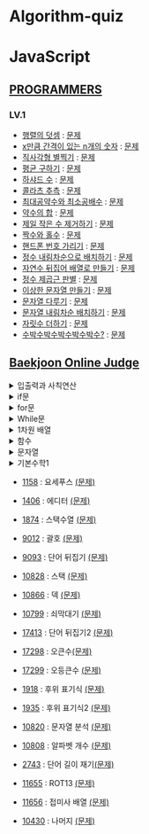# Algorithm-quiz

# JavaScript

<!-- 2021 연습한거 수정, 깃허브 정리, 깃으로 관리하기, 그 동안 풀었던 문제 업로드. -->
<!-- ## Algorithm-quiz -->
<!-- // This repository is for uploading algorithm quiz I solved. -->

## [PROGRAMMERS](https://programmers.co.kr/learn/challenges?tab=algorithm_practice_kit, "Programmers Link")

### LV.1

- [행렬의 덧셈](https://github.com/Jae-hong-lee/Algorithm/blob/main/JS/Programers/martixsum.js "problem solving") : [문제](https://programmers.co.kr/learn/courses/30/lessons/12950, "Programmers Link")
- [x만큼 간격이 있는 n개의 숫자](https://github.com/Jae-hong-lee/Algorithm/blob/main/JS/Programers/3.js "problem solving") : [문제](https://programmers.co.kr/learn/courses/30/lessons/12954, "Programmers Link")
- [직사각형 별찍기](https://github.com/Jae-hong-lee/Algorithm/blob/main/JS/Programers/star.js "problem solving") : [문제](https://programmers.co.kr/learn/courses/30/lessons/12969, "Programmers Link")
- [평균 구하기](https://github.com/Jae-hong-lee/Algorithm/blob/main/JS/Programers/Average.js "problem solving") : [문제](https://programmers.co.kr/learn/courses/30/lessons/12944?language=javascript, "Programmers Link")
- [하샤드 수](https://github.com/Jae-hong-lee/Algorithm/blob/main/JS/Programers/harshad_num.js "problem solving") : [문제](https://programmers.co.kr/learn/courses/30/lessons/12947?language=javascript, "Programmers Link")
- [콜라츠 추측](https://github.com/Jae-hong-lee/Algorithm/blob/main/JS/Programers/colatz.js "problem solving") : [문제](https://programmers.co.kr/learn/courses/30/lessons/12943?language=javascript, "Programmers Link")
- [최대공약수와 최소공배수](https://github.com/Jae-hong-lee/Algorithm/blob/main/JS/Programers/gcd.js "problem solving") : [문제](https://programmers.co.kr/learn/courses/30/lessons/12940?language=javascript, "Programmers Link")
- [약수의 합](https://github.com/Jae-hong-lee/Algorithm/blob/main/JS/Programers/divisor_sum.js "problem solving") : [문제](https://programmers.co.kr/learn/courses/30/lessons/12928?language=javascript, "Programmers Link")
- [제일 작은 수 제거하기](https://github.com/Jae-hong-lee/Algorithm/blob/main/JS/Programers/min_num_del.js "problem solving") : [문제](https://programmers.co.kr/learn/courses/30/lessons/12935?language=javascript, "Programmers Link")
- [짝수와 홀수](https://github.com/Jae-hong-lee/Algorithm/blob/main/JS/Programers/Odd_Even.js "problem solving") : [문제](https://programmers.co.kr/learn/courses/30/lessons/12937?language=javascript, "Programmers Link")
- [핸드폰 번호 가리기](https://github.com/Jae-hong-lee/Algorithm/blob/main/JS/Programers/phonenum.js "problem solving") : [문제](https://programmers.co.kr/learn/courses/30/lessons/12948, "Programmers Link")
- [정수 내림차순으로 배치하기](https://github.com/Jae-hong-lee/Algorithm/blob/main/JS/Programers/reverse_sort.js "problem solving") : [문제](https://programmers.co.kr/learn/courses/30/lessons/12933?language=javascript, "Programmers Link")
- [자연수 뒤집어 배열로 만들기](https://github.com/Jae-hong-lee/Algorithm/blob/main/JS/Programers/reversenum.js "problem solving") : [문제](https://programmers.co.kr/learn/courses/30/lessons/12932?language=javascript, "Programmers Link")
- [정수 제곱근 판별](https://github.com/Jae-hong-lee/Algorithm/blob/main/JS/Programers/root.js "problem solving") : [문제](https://programmers.co.kr/learn/courses/30/lessons/12934?language=javascript, "Programmers Link")
- [이상한 문자열 만들기](https://github.com/Jae-hong-lee/Algorithm/blob/main/JS/Programers/Strange_str.js "problem solving") : [문제](https://programmers.co.kr/learn/courses/30/lessons/12930?language=javascript, "Programmers Link")
- [문자열 다루기](https://github.com/Jae-hong-lee/Algorithm/blob/main/JS/Programers/strcon.js "problem solving") : [문제](https://programmers.co.kr/learn/courses/30/lessons/12918?language=javascript, "Programmers Link")
- [문자열 내림차순 배치하기](https://github.com/Jae-hong-lee/Algorithm/blob/main/JS/Programers/strsort.js "problem solving") : [문제](https://programmers.co.kr/learn/courses/30/lessons/12917?language=javascript, "Programmers Link")
- [자릿수 더하기](https://github.com/Jae-hong-lee/Algorithm/blob/main/JS/Programers/sum.js "problem solving") : [문제](https://programmers.co.kr/learn/courses/30/lessons/12931?language=javascript, "Programmers Link")
- [수박수박수박수박수박수?](https://github.com/Jae-hong-lee/Algorithm/blob/main/JS/Programers/watermalon.js "problem solving") : [문제](https://programmers.co.kr/learn/courses/30/lessons/12922?language=javascript, "Programmers Link")

## [Baekjoon Online Judge](https://www.acmicpc.net)

<details>
<summary>입출력과 사칙연산</summary>
 <a href="https://github.com/Jae-hong-lee/Javascript_Algorithm/blob/main/JS/Backjun/inputs/2557.js">[2557]</a> : <a href = "https://www.acmicpc.net/problem/2557">Hello World! </a> <br>
<a href="https://github.com/Jae-hong-lee/Algorithm/blob/main/JS/Backjun/inputs/1000.js">[1000]</a> : <a href = "https://www.acmicpc.net/problem/1000">A+B </a>
 <br>
<a href="https://github.com/Jae-hong-lee/Javascript_Algorithm/blob/main/JS/Backjun/inputs/1001.js">[1001]</a> : <a href = "https://www.acmicpc.net/problem/1001"> A-B </a> <br>
<a href="https://github.com/Jae-hong-lee/Javascript_Algorithm/blob/main/JS/Backjun/inputs/1008.js">[1008]</a> : <a href = "https://www.acmicpc.net/problem/1008">A/B </a> <br>
<a href="https://github.com/Jae-hong-lee/Javascript_Algorithm/blob/main/JS/Backjun/inputs/10171.js">[10171]</a> : <a href = "https://www.acmicpc.net/problem/10171">고양이 </a> <br>
 <a href="https://github.com/Jae-hong-lee/Javascript_Algorithm/blob/main/JS/Backjun/inputs/10172.js">[10172]</a> : <a href = "https://www.acmicpc.net/problem/10172">개 </a> <br>
 <a href="https://github.com/Jae-hong-lee/Javascript_Algorithm/blob/main/JS/Backjun/inputs/10430.js">[10430]</a> : <a href = "https://www.acmicpc.net/problem/10430">나머지</a> <br>
 <a href="https://github.com/Jae-hong-lee/Javascript_Algorithm/blob/main/JS/Backjun/inputs/10718.js">[10718]</a> : <a href = "https://www.acmicpc.net/problem/10718">We love kriii </a> <br>
 <a href="https://github.com/Jae-hong-lee/Javascript_Algorithm/blob/main/JS/Backjun/inputs/10869.js">[10869]</a> : <a href = "https://www.acmicpc.net/problem/10869">사칙연산</a> <br>
 <a href="https://github.com/Jae-hong-lee/Javascript_Algorithm/blob/main/JS/Backjun/inputs/10926.js">[10926]</a> : <a href = "https://www.acmicpc.net/problem/10926">??! </a> <br>
 <a href="https://github.com/Jae-hong-lee/Javascript_Algorithm/blob/main/JS/Backjun/inputs/10998.js">[10998]</a> : <a href = "https://www.acmicpc.net/problem/10998">A*B </a> <br>
 <a href="https://github.com/Jae-hong-lee/Javascript_Algorithm/blob/main/JS/Backjun/inputs/18108.js">[18108]</a> : <a href = "https://www.acmicpc.net/problem/18108">1998년생인 내가 태국에서는 2541년생?! </a> <br>
 <a href="https://www.acmicpc.net/problem/2588">[2588]</a> : <a href = "https://www.acmicpc.net/problem/2588">곱셈 </a>

</details>

<details>
<summary>if문</summary>
 <a href="https://github.com/Jae-hong-lee/Algorithm/blob/main/JS/Backjun/if/2884.js">[2884]</a> : <a href = "https://www.acmicpc.net/problem/2884">알람시계 </a> <br>
 <a href="https://github.com/Jae-hong-lee/Algorithm/blob/main/JS/Backjun/if/2480.js">[2480]</a> : <a href = "https://www.acmicpc.net/problem/2480">주사위 세개</a> <br>
 <a href="https://github.com/Jae-hong-lee/Javascript_study/blob/main/JS/Backjun/if/1330.js">[1330]</a> : <a href = "https://www.acmicpc.net/problem/1330">두 수 비교하기 </a> <br>
 <a href="https://github.com/Jae-hong-lee/Javascript_study/blob/main/JS/Backjun/if/14681.js">[14681]</a> : <a href = "https://www.acmicpc.net/problem/14681">사분면 고르기 </a> <br>
 <a href="https://github.com/Jae-hong-lee/Javascript_study/blob/main/JS/Backjun/if/2525.js">[2525]</a> : <a href = "https://www.acmicpc.net/problem/2525">오븐시계 </a> <br>
 <a href="https://github.com/Jae-hong-lee/Javascript_study/blob/main/JS/Backjun/if/2753.js">[2753]</a> : <a href = "https://www.acmicpc.net/problem/2753">윤년 </a> <br>
 <a href="https://github.com/Jae-hong-lee/Javascript_study/blob/main/JS/Backjun/if/9498.js">[9498]</a> : <a href = "https://www.acmicpc.net/problem/9498">시험성적 </a> <br>
</details>

<details>
 <summary>for문</summary>
  <a href="https://github.com/Jae-hong-lee/Javascript_Algorithm/blob/main/JS/Backjun/for/8393.js">[8393]</a> : <a href = "https://www.acmicpc.net/problem/8393">합</a> <br>
  <a href="https://github.com/Jae-hong-lee/Javascript_Algorithm/blob/main/JS/Backjun/for/2741.js">[2741]</a> : <a href = "https://www.acmicpc.net/problem/2741">N 찍기 </a><br>
  <a href="https://github.com/Jae-hong-lee/Javascript_Algorithm/blob/main/JS/Backjun/for/2742.js">[2742]</a> : <a href = "https://www.acmicpc.net/problem/2742">기찍 N</a><br>
  <a href="https://github.com/Jae-hong-lee/Javascript_Algorithm/blob/main/JS/Backjun/for/2739.js">[2739]</a> : <a href = "https://www.acmicpc.net/problem/2739">구구단</a><br>
  <a href="https://github.com/Jae-hong-lee/Javascript_Algorithm/blob/main/JS/Backjun/for/2438.js">[2438]</a> : <a href = "https://www.acmicpc.net/problem/2438">별 찍기 - 1</a><br>
  <a href="https://github.com/Jae-hong-lee/Javascript_Algorithm/blob/main/JS/Backjun/for/2439.js">[2439]</a> : <a href = "https://www.acmicpc.net/problem/2439">별 찍기 - 2</a><br>
  <a href="https://github.com/Jae-hong-lee/Javascript_Algorithm/blob/main/JS/Backjun/for/10950.js">[10950]</a> : <a href = "https://www.acmicpc.net/problem/10950">A + B - 3</a><br>
</details>
 
<details>
<summary>While문</summary>
<a href="https://github.com/Jae-hong-lee/Javascript_Algorithm/blob/main/JS/Backjun/while/10951.js">[10951]</a> : <a href = "https://www.acmicpc.net/problem/10951">A+B - 4</a><br>
 <a href="https://github.com/Jae-hong-lee/Javascript_Algorithm/blob/main/JS/Backjun/while/10952.js">[10952]</a> : <a href = "https://www.acmicpc.net/problem/10952">A+B - 5</a><br>
<a href="https://github.com/Jae-hong-lee/Javascript_Algorithm/blob/main/JS/Backjun/while/1110.js">[1110]</a> : <a href = "https://www.acmicpc.net/problem/1110">더하기 사이클</a>
</details>

<details>
<summary>1차원 배열</summary>
<a href="https://github.com/Jae-hong-lee/Javascript_study/blob/main/JS/Backjun/array-one/10818.js">[10818]</a> : <a href = "https://www.acmicpc.net/problem/10818">최소, 최대 </a> <br>
 <a href="https://github.com/Jae-hong-lee/Javascript_study/blob/main/JS/Backjun/array-one/1546.js">[1546]</a> : <a href = "https://www.acmicpc.net/problem/1546">평균 </a> <br>
 <a href="https://github.com/Jae-hong-lee/Javascript_study/blob/main/JS/Backjun/array-one/2562.js">[2562]</a> : <a href = "https://www.acmicpc.net/problem/2562">최댓값 </a> <br>
 <a href="https://github.com/Jae-hong-lee/Javascript_study/blob/main/JS/Backjun/array-one/2577.js">[2577]</a> : <a href = "https://www.acmicpc.net/problem/2577">숫자의 개수 </a> <br>
 <a href="https://github.com/Jae-hong-lee/Javascript_study/blob/main/JS/Backjun/array-one/3052.js">[3052]</a> : <a href = "https://www.acmicpc.net/problem/3052">나머지 </a> <br>
 <a href="https://github.com/Jae-hong-lee/Javascript_study/blob/main/JS/Backjun/array-one/8958.js">[8958]</a> : <a href = "https://www.acmicpc.net/problem/8958">OX퀴즈 </a> <br>
<a href="https://github.com/Jae-hong-lee/Javascript_study/blob/main/JS/Backjun/array-one/4344.js">[4344]</a> : <a href = "https://www.acmicpc.net/problem/4344">평균은 넘겠지 </a> <br>
</details>

<details>
<summary>함수</summary>
<a href="https://github.com/Jae-hong-lee/Javascript_study/blob/main/JS/Backjun/function/4673.js">[4673]</a> : <a href = "https://www.acmicpc.net/problem/4673">셀프 넘버 </a> <br>
<a href="https://github.com/Jae-hong-lee/Javascript_study/blob/main/JS/Backjun/function/1065.js">[1065]</a> : <a href = "https://www.acmicpc.net/problem/1065">한수 </a> <br>
</details>

<details>
<summary>문자열</summary>
  <a href="https://github.com/Jae-hong-lee/Javascript_study/blob/main/JS/Backjun/String/1157.js">[1157]</a> : <a href = "https://www.acmicpc.net/problem/1157">단어공부</a> <br>
  <a href="https://github.com/Jae-hong-lee/Javascript_study/blob/main/JS/Backjun/String/1152.js">[1152]</a> : <a href = "https://www.acmicpc.net/problem/1152">단어의 개수 </a> <br>
 <a href="https://github.com/Jae-hong-lee/Javascript_study/blob/main/JS/Backjun/String/2675.js">[2675]</a> : <a href = "https://www.acmicpc.net/problem/2675">문자열반복</a> <br>
 <a href="https://github.com/Jae-hong-lee/Javascript_study/blob/main/JS/Backjun/String/2908.js">[2908]</a> : <a href = "https://www.acmicpc.net/problem/2908">상수 </a> <br>
  <a href="https://github.com/Jae-hong-lee/Javascript_study/blob/main/JS/Backjun/String/10809.js">[10809]</a> : <a href = "https://www.acmicpc.net/problem/10809">알파벳 찾기 </a> <br>
 <a href="https://github.com/Jae-hong-lee/Javascript_study/blob/main/JS/Backjun/String/11654.js">[11654]</a> : <a href = "https://www.acmicpc.net/problem/11654">아스키 코드</a> <br>
 <a href="https://github.com/Jae-hong-lee/Javascript_study/blob/main/JS/Backjun/String/11720.js">[11720]</a> : <a href = "https://www.acmicpc.net/problem/11720">숫자의 합</a> <br>
<a href="https://github.com/Jae-hong-lee/Javascript_study/blob/main/JS/Backjun/String/2941.js">[2941]</a> : <a href = "https://www.acmicpc.net/problem/2941">크로아티아 알파벳 </a> <br>
 <a href="https://github.com/Jae-hong-lee/Javascript_study/blob/main/JS/Backjun/String/5622.js">[5622]</a> : <a href = "https://www.acmicpc.net/problem/5622">다이얼 </a> <br>
 <a href="https://github.com/Jae-hong-lee/Javascript_study/blob/main/JS/Backjun/String/1316.js">[1316]</a> : <a href = "https://www.acmicpc.net/problem/1316">그룹 단어 체커 </a> <br>
</details>

<details>
<summary>기본수학1</summary>
<a href="https://github.com/Jae-hong-lee/Javascript_study/blob/main/JS/Backjun/basic-math/1712.js">[1712]</a> : <a href = "https://www.acmicpc.net/problem/1712 ">손익분기점 </a> <br>
</details>

- [1158](https://github.com/Jae-hong-lee/Javascript_study/blob/main/JS/Backjun/code/1158.js) : 요세푸스 [(문제)](https://www.acmicpc.net/problem/1158)
- [1406](https://github.com/Jae-hong-lee/Javascript_study/blob/main/JS/Backjun/code/1406.js) : 에디터 [(문제)](https://www.acmicpc.net/problem/1406)
- [1874](https://github.com/Jae-hong-lee/Javascript_study/blob/main/JS/Backjun/code/1874.js) : 스택수열 [(문제)](https://www.acmicpc.net/problem/1874)
- [9012](https://github.com/Jae-hong-lee/Javascript_Algorithm/blob/main/JS/Backjun/9012.js) : 괄호 [(문제)](https://www.acmicpc.net/problem/9012)
- [9093](https://github.com/Jae-hong-lee/Javascript_Algorithm/blob/main/JS/Backjun/9093.js) : 단어 뒤집기 [(문제)](https://www.acmicpc.net/problem/9093)
- [10828](https://github.com/Jae-hong-lee/Javascript_Algorithm/blob/main/JS/Backjun/10828.js) : 스택 [(문제)](https://www.acmicpc.net/problem/10828)
- [10866](https://github.com/Jae-hong-lee/Javascript_study/blob/main/JS/Backjun/code/10866.js) : 덱 [(문제)](https://www.acmicpc.net/problem/10866)
- [10799](https://github.com/Jae-hong-lee/Javascript_study/blob/main/JS/Backjun/10799.js) : 쇠막대기 [(문제)](https://www.acmicpc.net/problem/10799)
- [17413](https://github.com/Jae-hong-lee/Javascript_study/blob/main/JS/Backjun/17413.js) : 단어 뒤집기2 [(문제)](https://www.acmicpc.net/problem/17413)
- [17298](https://github.com/Jae-hong-lee/Javascript_study/blob/main/JS/Backjun/17298.js) : 오큰수[(문제)](https://www.acmicpc.net/problem/17298)
- [17299](https://github.com/Jae-hong-lee/Javascript_study/blob/main/JS/Backjun/17299.js) : 오등큰수 [(문제)](https://www.acmicpc.net/problem/17299)
- [1918](https://github.com/Jae-hong-lee/Javascript_study/blob/main/JS/Backjun/1918.js) : 후위 표기식 [(문제)](https://www.acmicpc.net/problem/1918)
- [1935](https://github.com/Jae-hong-lee/Javascript_study/blob/main/JS/Backjun/1935.js) : 후위 표기식2 [(문제)](https://www.acmicpc.net/problem/1935)
- [10820](https://github.com/Jae-hong-lee/Javascript_study/blob/main/JS/Backjun/10820.js) : 문자열 분석 [(문제)](https://www.acmicpc.net/problem/10820)
- [10808](https://github.com/Jae-hong-lee/Javascript_study/blob/main/JS/Backjun/10808.js) : 알파벳 개수 [(문제)](https://www.acmicpc.net/problem/10808)
- [2743](https://github.com/Jae-hong-lee/Javascript_study/blob/main/JS/Backjun/2743.js) : 단어 길이 재기[(문제)](https://www.acmicpc.net/problem/2743)
- [11655](https://github.com/Jae-hong-lee/Javascript_study/blob/main/JS/Backjun/11655.js) : ROT13 [(문제)](https://www.acmicpc.net/problem/11655)

- [11656](https://github.com/Jae-hong-lee/Javascript_study/blob/main/JS/Backjun/11656.js) : 접미사 배열 [(문제)](https://www.acmicpc.net/problem/11656)
- [10430](https://github.com/Jae-hong-lee/Javascript_study/blob/main/JS/Backjun/10430.js) : 나머지 [(문제)](https://www.acmicpc.net/problem/10430)

 <!-- 토글 생성
<details>
<summary>대제목</summary>
<a href="">[문제번호]</a> : <a href = "">문제 </a> <br>
</details>
 -->

 <!-- 프로그래머스 문제 형식 정리 예제 -->
 <!-- * [문제 이름](URL "problem solving") : [문제](URL, "Programmers Link") -->

 <!-- 백준 알고리즘 문제 형식 정리 -->
 <!-- * [문제 번호](URL) : 제목 [(문제)](URL) -->
